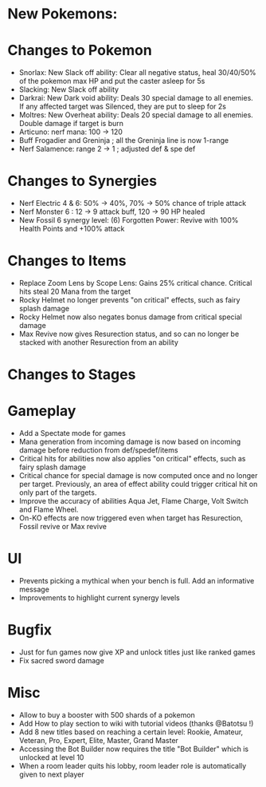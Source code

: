 # New Pokemons:


# Changes to Pokemon

- Snorlax: New Slack off ability: Clear all negative status, heal 30/40/50% of the pokemon max HP and put the caster asleep for 5s
- Slacking: New Slack off ability
- Darkrai: New Dark void ability: Deals 30 special damage to all enemies. If any affected target was Silenced, they are put to sleep for 2s
- Moltres: New Overheat ability: Deals 20 special damage to all enemies. Double damage if target is burn
- Articuno: nerf mana: 100 → 120
- Buff Frogadier and Greninja ; all the Greninja line is now 1-range
- Nerf Salamence: range 2 → 1 ; adjusted def & spe def

# Changes to Synergies
- Nerf Electric 4 & 6: 50% → 40%, 70% → 50% chance of triple attack
- Nerf Monster 6 : 12 → 9 attack buff, 120 → 90 HP healed
- New Fossil 6 synergy level: (6) Forgotten Power: Revive with 100% Health Points and +100% attack

# Changes to Items
- Replace Zoom Lens by Scope Lens: Gains 25% critical chance. Critical hits steal 20 Mana from the target
- Rocky Helmet no longer prevents "on critical" effects, such as fairy splash damage
- Rocky Helmet now also negates bonus damage from critical special damage
- Max Revive now gives Resurection status, and so can no longer be stacked with another Resurection from an ability

# Changes to Stages

# Gameplay
- Add a Spectate mode for games
- Mana generation from incoming damage is now based on incoming damage before reduction from def/spedef/items
- Critical hits for abilities now also applies "on critical" effects, such as fairy splash damage
- Critical chance for special damage is now computed once and no longer per target. Previously, an area of effect ability could trigger critical hit on only part of the targets.
- Improve the accuracy of abilities Aqua Jet, Flame Charge, Volt Switch and Flame Wheel.
- On-KO effects are now triggered even when target has Resurection, Fossil revive or Max revive

# UI
- Prevents picking a mythical when your bench is full. Add an informative message
- Improvements to highlight current synergy levels

# Bugfix
- Just for fun games now give XP and unlock titles just like ranked games
- Fix sacred sword damage

# Misc
- Allow to buy a booster with 500 shards of a pokemon
- Add How to play section to wiki with tutorial videos (thanks @Batotsu !)
- Add 8 new titles based on reaching a certain level: Rookie, Amateur, Veteran, Pro, Expert, Elite, Master, Grand Master
- Accessing the Bot Builder now requires the title "Bot Builder" which is unlocked at level 10
- When a room leader quits his lobby, room leader role is automatically given to next player
